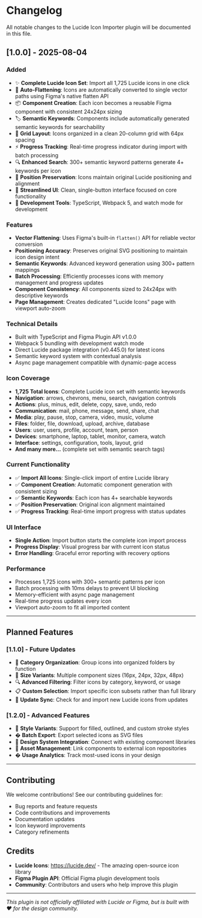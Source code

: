 # Changelog

All notable changes to the Lucide Icon Importer plugin will be documented in this file.

## [1.0.0] - 2025-08-04

### Added
- ✨ **Complete Lucide Icon Set**: Import all 1,725 Lucide icons in one click
- 🎯 **Auto-Flattening**: Icons are automatically converted to single vector paths using Figma's native flatten API
- 📦 **Component Creation**: Each icon becomes a reusable Figma component with consistent 24x24px sizing
- 🏷️ **Semantic Keywords**: Components include automatically generated semantic keywords for searchability
- 📐 **Grid Layout**: Icons organized in a clean 20-column grid with 64px spacing
- ⚡ **Progress Tracking**: Real-time progress indicator during import with batch processing
- 🔍 **Enhanced Search**: 300+ semantic keyword patterns generate 4+ keywords per icon
- 🎨 **Position Preservation**: Icons maintain original Lucide positioning and alignment
- 📱 **Streamlined UI**: Clean, single-button interface focused on core functionality
- 🔧 **Development Tools**: TypeScript, Webpack 5, and watch mode for development

### Features
- **Vector Flattening**: Uses Figma's built-in `flatten()` API for reliable vector conversion
- **Positioning Accuracy**: Preserves original SVG positioning to maintain icon design intent
- **Semantic Keywords**: Advanced keyword generation using 300+ pattern mappings
- **Batch Processing**: Efficiently processes icons with memory management and progress updates
- **Component Consistency**: All components sized to 24x24px with descriptive keywords
- **Page Management**: Creates dedicated "Lucide Icons" page with viewport auto-zoom

### Technical Details
- Built with TypeScript and Figma Plugin API v1.0.0
- Webpack 5 bundling with development watch mode
- Direct Lucide package integration (v0.445.0) for latest icons
- Semantic keyword system with contextual analysis
- Async page management compatible with dynamic-page access

### Icon Coverage
- **1,725 Total Icons**: Complete Lucide icon set with semantic keywords
- **Navigation**: arrows, chevrons, menu, search, navigation controls
- **Actions**: plus, minus, edit, delete, copy, save, undo, redo
- **Communication**: mail, phone, message, send, share, chat
- **Media**: play, pause, stop, camera, video, music, volume
- **Files**: folder, file, download, upload, archive, database
- **Users**: user, users, profile, account, team, person
- **Devices**: smartphone, laptop, tablet, monitor, camera, watch
- **Interface**: settings, configuration, tools, layout, grid
- **And many more...** (complete set with semantic search tags)

### Current Functionality
- ✅ **Import All Icons**: Single-click import of entire Lucide library
- ✅ **Component Creation**: Automatic component generation with consistent sizing
- ✅ **Semantic Keywords**: Each icon has 4+ searchable keywords
- ✅ **Position Preservation**: Original icon alignment maintained
- ✅ **Progress Tracking**: Real-time import progress with status updates

### UI Interface
- **Single Action**: Import button starts the complete icon import process
- **Progress Display**: Visual progress bar with current icon status
- **Error Handling**: Graceful error reporting with recovery options

### Performance
- Processes 1,725 icons with 300+ semantic patterns per icon
- Batch processing with 10ms delays to prevent UI blocking
- Memory-efficient with async page management
- Real-time progress updates every icon
- Viewport auto-zoom to fit all imported content

---

## Planned Features

### [1.1.0] - Future Updates
- 📁 **Category Organization**: Group icons into organized folders by function
- 🎨 **Size Variants**: Multiple component sizes (16px, 24px, 32px, 48px)
- 🔍 **Advanced Filtering**: Filter icons by category, keyword, or usage
- 📋 **Custom Selection**: Import specific icon subsets rather than full library
- 🔄 **Update Sync**: Check for and import new Lucide icons from updates

### [1.2.0] - Advanced Features  
- 🎨 **Style Variants**: Support for filled, outlined, and custom stroke styles
- � **Batch Export**: Export selected icons as SVG files
- 📱 **Design System Integration**: Connect with existing component libraries
- 🔗 **Asset Management**: Link components to external icon repositories
- � **Usage Analytics**: Track most-used icons in your design

---

## Contributing

We welcome contributions! See our contributing guidelines for:
- Bug reports and feature requests
- Code contributions and improvements  
- Documentation updates
- Icon keyword improvements
- Category refinements

## Credits

- **Lucide Icons**: https://lucide.dev/ - The amazing open-source icon library
- **Figma Plugin API**: Official Figma plugin development tools
- **Community**: Contributors and users who help improve this plugin

---

*This plugin is not officially affiliated with Lucide or Figma, but is built with ❤️ for the design community.*
